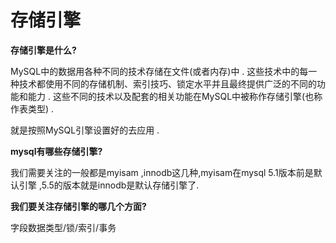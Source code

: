 # 存储引擎

**存储引擎是什么?**

MySQL中的数据用各种不同的技术存储在文件\(或者内存\)中 . 这些技术中的每一种技术都使用不同的存储机制、索引技巧、锁定水平并且最终提供广泛的不同的功能和能力 . 这些不同的技术以及配套的相关功能在MySQL中被称作存储引擎\(也称作表类型\) .

就是按照MySQL引擎设置好的去应用 .

**mysql有哪些存储引擎?**

我们需要关注的一般都是myisam ,innodb这几种,myisam在mysql 5.1版本前是默认引擎 ,5.5的版本就是innodb是默认存储引擎了.

**我们要关注存储引擎的哪几个方面?**

字段数据类型/锁/索引/事务



